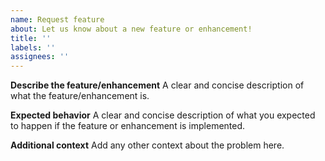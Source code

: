 ```yaml
---
name: Request feature
about: Let us know about a new feature or enhancement!
title: ''
labels: ''
assignees: ''
---
```


**Describe the feature/enhancement**
A clear and concise description of what the feature/enhancement is.

**Expected behavior**
A clear and concise description of what you expected to happen if the feature or enhancement is implemented.

**Additional context**
Add any other context about the problem here.
